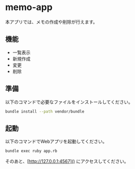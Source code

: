 # memo-app

本アプリでは、メモの作成や削除が行えます。

## 機能
- 一覧表示
- 新規作成
- 変更
- 削除

## 準備

以下のコマンドで必要なファイルをインストールしてください。

```bash
bundle install --path vendor/bundle
```

## 起動

以下のコマンドでWebアプリを起動してください。

```bash
bundle exec ruby app.rb
```

そのあと、[http://127.0.0.1:4567]() にアクセスしてください。
